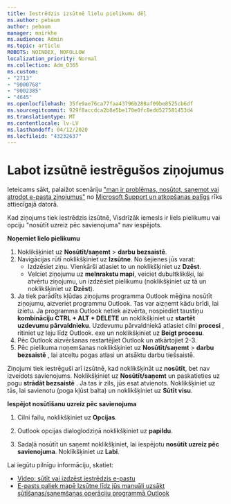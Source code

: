 ```yaml
---
title: Iestrēdzis izsūtnē lielu pielikumu dēļ
ms.author: pebaum
author: pebaum
manager: mnirkhe
ms.audience: Admin
ms.topic: article
ROBOTS: NOINDEX, NOFOLLOW
localization_priority: Normal
ms.collection: Adm_O365
ms.custom:
- "2713"
- "9000768"
- "9002385"
- "4645"
ms.openlocfilehash: 35fe9ae76ca77faa43796b288af09be8525cb6df
ms.sourcegitcommit: 929f8accdca2b8e5be170e0fc8edd527581453d4
ms.translationtype: MT
ms.contentlocale: lv-LV
ms.lasthandoff: 04/12/2020
ms.locfileid: "43232637"
---
```

# <a name="fix-messages-that-are-stuck-in-the-outbox"></a>Labot izsūtnē iestrēgušos ziņojumus

Ieteicams sākt, palaižot scenāriju ["man ir problēmas, nosūtot, saņemot vai atrodot e-pasta ziņojumus"](https://aka.ms/SaRA-OutlookSendReceive) no [Microsoft Support un atkopšanas palīgs](https://diagnostics.office.com/#/) rīks attiecīgajā datorā.

Kad ziņojums tiek iestrēdzis izsūtnē, Visdrīzāk iemesls ir liels pielikumu vai opciju "nosūtīt uzreiz pēc savienojuma" nav iespējots.

**Noņemiet lielo pielikumu**

1. Noklikšķiniet uz **Nosūtīt/saņemt** > **darbu bezsaistē**. 
2. Navigācijas rūtī noklikšķiniet uz **Izsūtne**. No šejienes jūs varat: 
    - Izdzēsiet ziņu. Vienkārši atlasiet to un noklikšķiniet uz **Dzēst**.
    - Velciet ziņojumu uz **melnrakstu mapi**, veiciet dubultklikšķi, lai atvērtu ziņojumu, un izdzēsiet pielikumu (noklikšķiniet uz tā un noklikšķiniet uz **Dzēst**).
3. Ja tiek parādīts kļūdas ziņojums programma Outlook mēģina nosūtīt ziņojumu, aizveriet programmu Outlook. Tas var aizņemt kādu brīdi, lai izietu. Ja programma Outlook netiek aizvērta, nospiediet taustiņu **kombināciju CTRL + ALT + DELETE** un noklikšķiniet uz **startēt uzdevumu pārvaldnieku**. Uzdevumu pārvaldniekā atlasiet cilni **procesi** , ritiniet uz leju līdz Outlook. exe un noklikšķiniet uz **Beigt procesu**.
4. Pēc Outlook aizvēršanas restartējiet Outlook un atkārtojiet 2-3. 
5. Pēc pielikuma noņemšanas noklikšķiniet uz **Nosūtīt/saņemt** > **darbu bezsaistē** , lai atceltu pogas atlasi un atsāktu darbu tiešsaistē. 

Ziņojumi tiek iestrēguši arī izsūtnē, kad noklikšķināt uz **nosūtīt**, bet nav izveidots savienojums. Noklikšķiniet uz **Nosūtīt/saņemt** un paskatieties uz pogu **strādāt bezsaistē** . Ja tas ir zils, jūs esat atvienots. Noklikšķiniet uz tās, lai savienotu (poga kļūst balta) un noklikšķiniet uz **Sūtīt visu**.
 
**Iespējot nosūtīšanu uzreiz pēc savienojuma**
 
1. Cilni failu, noklikšķiniet uz **Opcijas**.

2. Outlook opcijas dialoglodziņā noklikšķiniet uz **papildu**.

3. Sadaļā nosūtīt un saņemt noklikšķiniet, lai iespējotu **nosūtīt uzreiz pēc savienojuma**. Noklikšķiniet uz **Labi**.
 
Lai iegūtu pilnīgu informāciju, skatiet:
- [Video: sūtīt vai izdzēst iestrēdzis e-pastu](https://support.office.com/article/Video-Send-or-delete-an-email-stuck-in-your-outbox-26d5d34a-4e5f-444a-a9e8-44db04a94dec) 
- [E-pasts paliek mapē Izsūtne līdz jūs manuāli uzsākt sūtīšanas/saņemšanas operāciju programmā Outlook](https://support.microsoft.com/help/2797572/email-stays-in-the-outbox-folder-until-you-manually-initiate-a-send-re)
